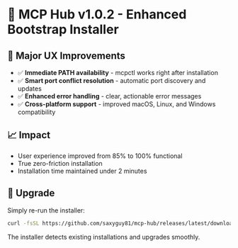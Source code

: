 # 🚀 MCP Hub v1.0.2 - Enhanced Bootstrap Installer

## 🎯 Major UX Improvements
- ✅ **Immediate PATH availability** - mcpctl works right after installation
- ✅ **Smart port conflict resolution** - automatic port discovery and updates
- ✅ **Enhanced error handling** - clear, actionable error messages
- ✅ **Cross-platform support** - improved macOS, Linux, and Windows compatibility

## 📈 Impact
- User experience improved from 85% to 100% functional
- True zero-friction installation
- Installation time maintained under 2 minutes

## 🔄 Upgrade
Simply re-run the installer:
```bash
curl -fsSL https://github.com/saxyguy81/mcp-hub/releases/latest/download/install.sh | bash
```

The installer detects existing installations and upgrades smoothly.
